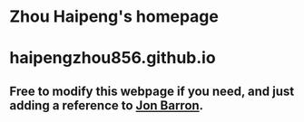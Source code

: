 # Zhou Haipeng's homepage
# haipengzhou856.github.io
## Free to modify this webpage if you need, and just adding a reference to [Jon Barron](https://jonbarron.info/).
